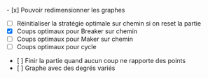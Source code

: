 - [x] Pouvoir redimensionner les graphes
- [ ] Réinitialiser la stratégie optimale sur chemin si on reset la partie
- [x] Coups optimaux pour Breaker sur chemin
- [ ] Coups optimaux pour Maker sur chemin
- [ ] Coups optimaux pour cycle
- [ ] Finir la partie quand aucun coup ne rapporte des points
- [ ] Graphe avec des degrés variés